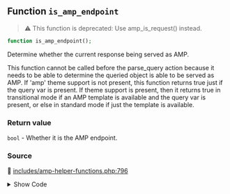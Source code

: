## Function `is_amp_endpoint`

> :warning: This function is deprecated: Use amp_is_request() instead.

```php
function is_amp_endpoint();
```

Determine whether the current response being served as AMP.

This function cannot be called before the parse_query action because it needs to be able to determine the queried object is able to be served as AMP. If 'amp' theme support is not present, this function returns true just if the query var is present. If theme support is present, then it returns true in transitional mode if an AMP template is available and the query var is present, or else in standard mode if just the template is available.

### Return value

`bool` - Whether it is the AMP endpoint.

### Source

:link: [includes/amp-helper-functions.php:796](/includes/amp-helper-functions.php#L796-L798)

<details>
<summary>Show Code</summary>

```php
function is_amp_endpoint() {
	return amp_is_request();
}
```

</details>
